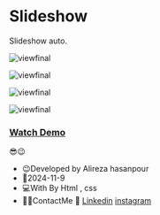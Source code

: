 # Slideshow

Slideshow auto.


![viewfinal](https://github.com/user-attachments/assets/479daf0a-68a0-4cd1-ad09-926f66beb538)


![viewfinal](https://github.com/user-attachments/assets/2fcff321-f463-4d90-9ed5-8352ada577e1)


![viewfinal](https://github.com/user-attachments/assets/854cbbaa-2976-4f33-972d-444a7399a21e)


![viewfinal](https://github.com/user-attachments/assets/75d6e959-288e-43cb-9826-06524115557a)




### [Watch Demo](https://alirezafrontend.github.io/Slideshow/ "Watch Demo")

 😎😉
- 😉Developed by Alireza hasanpour
- 📅2024-11-9
- 💻With By Html , css  
- 📲📞ContactMe 🔗 [Linkedin](https://www.linkedin.com/in/alireza-hasanpour-9ab4a732b?lipi=urn%3Ali%3Apage%3Ad_flagship3_profile_view_base_contact_details%3B74hz%2BdeVT62fhpXhtgK67Q%3D%3D "Linkedin") 
 [instagram](https//www.instagram.com/alireza_hasanpour_frontend")
